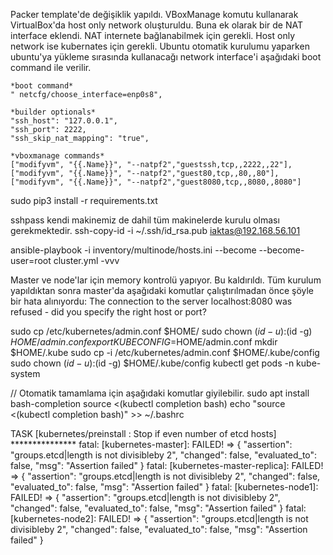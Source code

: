 Packer template'de değişiklik yapıldı. 
VBoxManage komutu kullanarak VirtualBox'da host only network oluşturuldu.
Buna ek olarak bir de NAT interface eklendi. NAT internete bağlanabilmek için gerekli. Host only network ise kubernates için gerekli.
Ubuntu otomatik kurulumu yaparken ubuntu'ya yükleme sırasında kullanacağı network interface'i aşağıdaki boot command ile verilir.

    *boot command*
    " netcfg/choose_interface=enp0s8", 
    
    *builder optionals*
    "ssh_host": "127.0.0.1",
    "ssh_port": 2222,
    "ssh_skip_nat_mapping": "true",
    
    *vboxmanage commands*
    ["modifyvm", "{{.Name}}", "--natpf2","guestssh,tcp,,2222,,22"],
    ["modifyvm", "{{.Name}}", "--natpf2","guest80,tcp,,80,,80"],
    ["modifyvm", "{{.Name}}", "--natpf2","guest8080,tcp,,8080,,8080"]


sudo pip3 install -r requirements.txt

sshpass kendi makinemiz de dahil tüm makinelerde kurulu olması gerekmektedir.
ssh-copy-id -i ~/.ssh/id_rsa.pub iaktas@192.168.56.101

ansible-playbook -i inventory/multinode/hosts.ini  --become --become-user=root cluster.yml -vvv

Master ve node'lar için memory kontrolü yapıyor. Bu kaldırıldı.
Tüm kurulum yapıldıktan sonra master'da aşağıdaki komutlar çalıştırılmadan önce şöyle bir hata alınıyordu:
The connection to the server localhost:8080 was refused - did you specify the right host or port?  

sudo cp /etc/kubernetes/admin.conf $HOME/
sudo chown $(id -u):$(id -g) $HOME/admin.conf
export KUBECONFIG=$HOME/admin.conf
mkdir $HOME/.kube
sudo cp -i /etc/kubernetes/admin.conf $HOME/.kube/config
sudo chown $(id -u):$(id -g) $HOME/.kube/config
kubectl get pods -n kube-system

// Otomatik tamamlama için aşağıdaki komutlar giyilebilir.
sudo apt install bash-completion
source <(kubectl completion bash)
echo "source <(kubectl completion bash)" >> ~/.bashrc 

TASK [kubernetes/preinstall : Stop if even number of etcd hosts] ***************
fatal: [kubernetes-master]: FAILED! => {
    "assertion": "groups.etcd|length is not divisibleby 2",
    "changed": false,
    "evaluated_to": false,
    "msg": "Assertion failed"
}
fatal: [kubernetes-master-replica]: FAILED! => {
    "assertion": "groups.etcd|length is not divisibleby 2",
    "changed": false,
    "evaluated_to": false,
    "msg": "Assertion failed"
}
fatal: [kubernetes-node1]: FAILED! => {
    "assertion": "groups.etcd|length is not divisibleby 2",
    "changed": false,
    "evaluated_to": false,
    "msg": "Assertion failed"
}
fatal: [kubernetes-node2]: FAILED! => {
    "assertion": "groups.etcd|length is not divisibleby 2",
    "changed": false,
    "evaluated_to": false,
    "msg": "Assertion failed"
}
